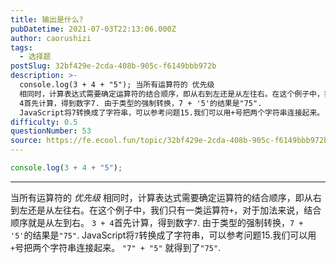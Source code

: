 ```yaml
---
title: 输出是什么?
pubDatetime: 2021-07-03T22:13:06.000Z
author: caorushizi
tags:
  - 选择题
postSlug: 32bf429e-2cda-408b-905c-f6149bbb972b
description: >-
  console.log(3 + 4 + "5"); 当所有运算符的 优先级
  相同时，计算表达式需要确定运算符的结合顺序，即从右到左还是从左往右。在这个例子中，我们只有一类运算符+，对于加法来说，结合顺序就是从左到右。 3 +
  4首先计算，得到数字7. 由于类型的强制转换，7 + '5'的结果是"75".
  JavaScript将7转换成了字符串，可以参考问题15.我们可以用+号把两个字符串连接起来。
difficulty: 0.5
questionNumber: 53
source: https://fe.ecool.fun/topic/32bf429e-2cda-408b-905c-f6149bbb972b
---
```


```javascript
console.log(3 + 4 + "5");
```

---

当所有运算符的 _优先级_ 相同时，计算表达式需要确定运算符的结合顺序，即从右到左还是从左往右。在这个例子中，我们只有一类运算符`+`，对于加法来说，结合顺序就是从左到右。
`3 + 4`首先计算，得到数字`7`.
由于类型的强制转换，`7 + '5'`的结果是`"75"`. JavaScript将`7`转换成了字符串，可以参考问题15.我们可以用`+`号把两个字符串连接起来。 `"7" + "5"` 就得到了`"75"`.
